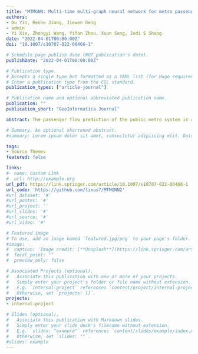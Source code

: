 ```yaml
---
title: "MTMGNN: Multi-time multi-graph neural network for metro passenger flow prediction"
authors:
- Du Yin, Renhe Jiang, Jiewen Deng
- admin
- Yi Xie, Zhongyi Wang, Yifan Zhou, Xuan Song, Jedi S Shang
date: "2022-04-01T00:00:00Z"
doi: "10.1007/s10707-022-00466-1"

# Schedule page publish date (NOT publication's date).
publishDate: "2022-04-01T00:00:00Z"

# Publication type.
# Accepts a single type but formatted as a YAML list (for Hugo requirements).
# Enter a publication type from the CSL standard.
publication_types: ["article-journal"]

# Publication name and optional abbreviated publication name.
publication: ""
publication_short: "GeoInformatica Journal"

abstract: The passenger flow prediction of the public metro system is a core and critical part of the intelligent transportation system, and is essential for traffic management, metro planning, and emergency safety measures. Most methods chose the recent segment from historical data as input to predict the future traffic flow; however, this would lead to the loss of the inherent characteristic information of the metro passenger flow’s daily morning and evening peak. Therefore, this study aggregates the recent-term and long-term information and use a long-term Gated Convolutional Neural Network (Gated CNN) to extract the temporal feature from the complex historical data. On the other hand, typical models did not consider the different spatial dependencies between different metro stations; this work proposes various adjacent relationships to characterize the degree of association between nodes. In order to extract spatial and temporal features at the same time, the historical data of recent-term and long-term is merged together to extract spatial features through a multi-graph neural network module. By combining Gated CNN and multi-graph module, we propose a multi-time multi-graph neural network named MTMGNN for metro passenger flow prediction. The result of our experiment on real-world datasets shows that our model MTMGNN is better than all state-of-art methods.

# Summary. An optional shortened abstract.
#summary: Lorem ipsum dolor sit amet, consectetur adipiscing elit. Duis posuere tellus ac convallis placerat. Proin tincidunt magna sed ex sollicitudin condimentum.

tags:
- Source Themes
featured: false

links:
#- name: Custom Link
#  url: http://example.org
url_pdf: https://link.springer.com/article/10.1007/s10707-022-00466-1
url_code: 'https://github.com/lixus7/MTMGNN2'
#url_dataset: '#'
#url_poster: '#'
#url_project: ''
#url_slides: '#'
#url_source: '#'
#url_video: '#'

# Featured image
# To use, add an image named `featured.jpg/png` to your page's folder. 
#image:
#  caption: 'Image credit: [**Unsplash**](https://link.springer.com/article/10.1007/s10707-022-00466-1/figures/3)'
#  focal_point: ""
#  preview_only: false

# Associated Projects (optional).
#   Associate this publication with one or more of your projects.
#   Simply enter your project's folder or file name without extension.
#   E.g. `internal-project` references `content/project/internal-project/index.md`.
#   Otherwise, set `projects: []`.
projects:
- internal-project

# Slides (optional).
#   Associate this publication with Markdown slides.
#   Simply enter your slide deck's filename without extension.
#   E.g. `slides: "example"` references `content/slides/example/index.md`.
#   Otherwise, set `slides: ""`.
#slides: example
---
```

